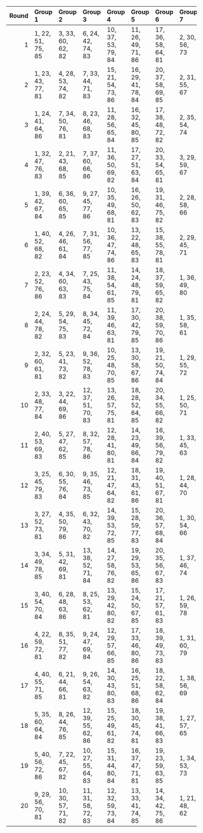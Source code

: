 |   Round | Group 1           | Group 2            | Group 3            | Group 4            | Group 5            | Group 6            | Group 7       | Group 8       | Group 9       | Group 10      | Group 11      | Group 12      | Group 13       | Group 14       | Group 15       | Group 16       | Group 17       | Group 18       | Group 19       | Group 20       |
|--------:|:------------------|:-------------------|:-------------------|:-------------------|:-------------------|:-------------------|:--------------|:--------------|:--------------|:--------------|:--------------|:--------------|:---------------|:---------------|:---------------|:---------------|:---------------|:---------------|:---------------|:---------------|
|       1 | 1, 22, 51, 75, 85 | 3, 33, 60, 62, 82  | 6, 24, 42, 74, 83  | 10, 37, 53, 79, 84 | 11, 26, 49, 71, 86 | 17, 36, 58, 64, 81 | 2, 30, 56, 73 | 4, 27, 44, 67 | 5, 38, 57, 77 | 7, 32, 46, 65 | 8, 21, 52, 70 | 9, 40, 41, 76 | 12, 34, 54, 69 | 13, 23, 47, 78 | 14, 31, 59, 68 | 15, 39, 45, 66 | 16, 28, 43, 72 | 18, 25, 55, 63 | 19, 35, 48, 80 | 20, 29, 50, 61 |
|       2 | 1, 23, 43, 77, 81 | 4, 28, 53, 74, 82  | 7, 33, 44, 71, 83  | 15, 21, 54, 73, 86 | 16, 29, 41, 78, 84 | 20, 37, 58, 69, 85 | 2, 31, 55, 67 | 3, 39, 48, 76 | 5, 36, 51, 61 | 6, 25, 47, 72 | 8, 24, 56, 80 | 9, 30, 59, 64 | 10, 38, 45, 62 | 11, 22, 60, 70 | 12, 35, 52, 75 | 13, 27, 46, 66 | 14, 32, 50, 63 | 17, 40, 49, 65 | 18, 26, 42, 68 | 19, 34, 57, 79 |
|       3 | 1, 24, 41, 64, 86 | 7, 34, 50, 76, 81  | 8, 23, 46, 68, 83  | 11, 28, 56, 65, 84 | 16, 32, 45, 80, 85 | 17, 38, 48, 72, 82 | 2, 35, 54, 74 | 3, 21, 58, 71 | 4, 29, 43, 62 | 5, 37, 49, 67 | 6, 40, 57, 73 | 9, 31, 51, 66 | 10, 39, 44, 75 | 12, 36, 42, 63 | 13, 25, 59, 69 | 14, 33, 55, 61 | 15, 22, 52, 79 | 18, 27, 53, 70 | 19, 30, 60, 78 | 20, 26, 47, 77 |
|       4 | 1, 32, 47, 76, 83 | 2, 21, 43, 68, 85  | 7, 37, 60, 66, 86  | 11, 36, 50, 69, 82 | 17, 27, 51, 63, 84 | 20, 33, 54, 65, 81 | 3, 29, 59, 67 | 4, 39, 52, 80 | 5, 26, 55, 79 | 6, 34, 41, 77 | 8, 31, 48, 71 | 9, 23, 42, 62 | 10, 28, 46, 78 | 12, 25, 56, 74 | 13, 40, 45, 61 | 14, 22, 57, 64 | 15, 30, 53, 75 | 16, 38, 58, 73 | 18, 35, 44, 72 | 19, 24, 49, 70 |
|       5 | 1, 39, 42, 67, 84 | 6, 36, 60, 65, 85  | 9, 27, 45, 77, 86  | 10, 35, 49, 68, 81 | 16, 26, 50, 62, 83 | 19, 31, 46, 75, 82 | 2, 28, 58, 66 | 3, 38, 51, 80 | 4, 25, 54, 78 | 5, 33, 59, 76 | 7, 30, 47, 70 | 8, 22, 41, 61 | 11, 24, 55, 73 | 12, 40, 44, 79 | 13, 21, 56, 63 | 14, 29, 52, 74 | 15, 37, 57, 72 | 17, 34, 43, 71 | 18, 23, 48, 69 | 20, 32, 53, 64 |
|       6 | 1, 40, 52, 68, 82 | 4, 26, 46, 61, 84  | 7, 31, 56, 77, 85  | 10, 36, 47, 74, 86 | 13, 22, 48, 65, 83 | 15, 38, 55, 78, 81 | 2, 29, 45, 71 | 3, 37, 41, 63 | 5, 34, 58, 70 | 6, 23, 51, 79 | 8, 39, 54, 64 | 9, 28, 50, 75 | 11, 27, 59, 80 | 12, 33, 43, 67 | 14, 25, 60, 73 | 16, 30, 49, 69 | 17, 35, 53, 66 | 18, 24, 57, 76 | 19, 32, 44, 62 | 20, 21, 42, 72 |
|       7 | 2, 23, 52, 76, 86 | 4, 34, 60, 63, 83  | 7, 25, 43, 75, 84  | 11, 38, 54, 61, 85 | 14, 24, 48, 79, 81 | 18, 37, 59, 65, 82 | 1, 36, 49, 80 | 3, 31, 57, 74 | 5, 28, 45, 68 | 6, 39, 58, 78 | 8, 33, 47, 66 | 9, 22, 53, 71 | 10, 40, 42, 77 | 12, 27, 50, 72 | 13, 35, 55, 70 | 15, 32, 41, 69 | 16, 21, 46, 67 | 17, 29, 44, 73 | 19, 26, 56, 64 | 20, 30, 51, 62 |
|       8 | 2, 24, 44, 78, 82 | 5, 29, 54, 75, 83  | 8, 34, 45, 72, 84  | 11, 39, 46, 63, 81 | 17, 30, 42, 79, 85 | 20, 38, 59, 70, 86 | 1, 35, 58, 61 | 3, 32, 56, 68 | 4, 21, 49, 77 | 6, 37, 52, 62 | 7, 26, 48, 73 | 9, 25, 57, 80 | 10, 31, 41, 65 | 12, 23, 60, 71 | 13, 36, 53, 76 | 14, 28, 47, 67 | 15, 33, 51, 64 | 16, 22, 55, 74 | 18, 40, 50, 66 | 19, 27, 43, 69 |
|       9 | 2, 32, 60, 61, 81 | 5, 23, 41, 73, 82  | 9, 36, 52, 78, 83  | 10, 25, 48, 70, 85 | 13, 30, 58, 67, 86 | 19, 21, 50, 74, 84 | 1, 29, 55, 72 | 3, 26, 43, 66 | 4, 37, 56, 76 | 6, 31, 45, 64 | 7, 39, 51, 69 | 8, 40, 59, 75 | 11, 33, 53, 68 | 12, 22, 46, 77 | 14, 38, 44, 65 | 15, 27, 42, 71 | 16, 35, 57, 63 | 17, 24, 54, 62 | 18, 34, 47, 80 | 20, 28, 49, 79 |
|      10 | 2, 33, 48, 77, 84 | 3, 22, 44, 69, 86  | 12, 37, 51, 70, 83 | 13, 26, 57, 75, 81 | 18, 28, 52, 64, 85 | 20, 34, 55, 66, 82 | 1, 25, 50, 71 | 4, 30, 41, 68 | 5, 21, 53, 80 | 6, 27, 56, 61 | 7, 35, 42, 78 | 8, 38, 60, 67 | 9, 32, 49, 72  | 10, 24, 43, 63 | 11, 29, 47, 79 | 14, 40, 46, 62 | 15, 23, 58, 65 | 16, 31, 54, 76 | 17, 39, 59, 74 | 19, 36, 45, 73 |
|      11 | 2, 40, 53, 69, 83 | 5, 27, 47, 62, 85  | 8, 32, 57, 78, 86  | 12, 28, 41, 80, 81 | 14, 23, 49, 66, 84 | 16, 39, 56, 79, 82 | 1, 33, 45, 63 | 3, 30, 46, 72 | 4, 38, 42, 64 | 6, 35, 59, 71 | 7, 24, 52, 61 | 9, 21, 55, 65 | 10, 29, 51, 76 | 11, 37, 48, 75 | 13, 34, 44, 68 | 15, 26, 60, 74 | 17, 31, 50, 70 | 18, 36, 54, 67 | 19, 25, 58, 77 | 20, 22, 43, 73 |
|      12 | 3, 25, 45, 79, 83 | 6, 30, 55, 76, 84  | 9, 35, 46, 73, 85  | 12, 21, 47, 64, 82 | 18, 31, 43, 61, 86 | 19, 40, 51, 67, 81 | 1, 28, 44, 70 | 2, 36, 59, 62 | 4, 33, 57, 69 | 5, 22, 50, 78 | 7, 38, 53, 63 | 8, 27, 49, 74 | 10, 26, 58, 80 | 11, 32, 42, 66 | 13, 24, 60, 72 | 14, 37, 54, 77 | 15, 29, 48, 68 | 16, 34, 52, 65 | 17, 23, 56, 75 | 20, 39, 41, 71 |
|      13 | 3, 27, 52, 73, 81 | 4, 35, 50, 79, 86  | 6, 32, 43, 70, 82  | 14, 39, 53, 72, 85 | 15, 28, 59, 77, 83 | 20, 36, 57, 68, 84 | 1, 30, 54, 66 | 2, 38, 47, 75 | 5, 24, 46, 71 | 7, 23, 55, 80 | 8, 29, 58, 63 | 9, 37, 44, 61 | 10, 21, 60, 69 | 11, 34, 51, 74 | 12, 26, 45, 65 | 13, 31, 49, 62 | 16, 40, 48, 64 | 17, 25, 41, 67 | 18, 33, 56, 78 | 19, 22, 42, 76 |
|      14 | 3, 34, 49, 78, 85 | 5, 31, 42, 69, 81  | 13, 38, 52, 71, 84 | 14, 27, 58, 76, 82 | 19, 29, 53, 65, 86 | 20, 35, 56, 67, 83 | 1, 37, 46, 74 | 2, 26, 51, 72 | 4, 23, 45, 70 | 6, 22, 54, 80 | 7, 28, 57, 62 | 8, 36, 43, 79 | 9, 39, 60, 68  | 10, 33, 50, 73 | 11, 25, 44, 64 | 12, 30, 48, 61 | 15, 40, 47, 63 | 16, 24, 59, 66 | 17, 32, 55, 77 | 18, 21, 41, 75 |
|      15 | 3, 40, 54, 70, 84 | 6, 28, 48, 63, 86  | 8, 25, 53, 62, 81  | 13, 29, 42, 80, 82 | 15, 24, 50, 67, 85 | 17, 21, 57, 61, 83 | 1, 26, 59, 78 | 2, 34, 46, 64 | 4, 31, 47, 73 | 5, 39, 43, 65 | 7, 36, 41, 72 | 9, 33, 58, 79 | 10, 22, 56, 66 | 11, 30, 52, 77 | 12, 38, 49, 76 | 14, 35, 45, 69 | 16, 27, 60, 75 | 18, 32, 51, 71 | 19, 37, 55, 68 | 20, 23, 44, 74 |
|      16 | 4, 22, 59, 72, 81 | 8, 35, 51, 77, 82  | 9, 24, 47, 69, 84  | 12, 29, 57, 66, 85 | 17, 33, 46, 80, 86 | 18, 39, 49, 73, 83 | 1, 31, 60, 79 | 2, 25, 42, 65 | 3, 36, 55, 75 | 5, 30, 44, 63 | 6, 38, 50, 68 | 7, 40, 58, 74 | 10, 32, 52, 67 | 11, 21, 45, 76 | 13, 37, 43, 64 | 14, 26, 41, 70 | 15, 34, 56, 62 | 16, 23, 53, 61 | 19, 28, 54, 71 | 20, 27, 48, 78 |
|      17 | 4, 40, 55, 71, 85 | 6, 21, 44, 66, 81  | 9, 26, 54, 63, 82  | 14, 30, 43, 80, 83 | 16, 25, 51, 68, 86 | 18, 22, 58, 62, 84 | 1, 38, 56, 69 | 2, 27, 41, 79 | 3, 35, 47, 65 | 5, 32, 48, 74 | 7, 29, 49, 64 | 8, 37, 42, 73 | 10, 34, 59, 61 | 11, 23, 57, 67 | 12, 31, 53, 78 | 13, 39, 50, 77 | 15, 36, 46, 70 | 17, 28, 60, 76 | 19, 33, 52, 72 | 20, 24, 45, 75 |
|      18 | 5, 35, 60, 64, 84 | 8, 26, 44, 76, 85  | 12, 39, 55, 62, 86 | 15, 25, 49, 61, 82 | 18, 30, 45, 74, 81 | 19, 38, 41, 66, 83 | 1, 27, 57, 65 | 2, 37, 50, 80 | 3, 24, 53, 77 | 4, 32, 58, 75 | 6, 29, 46, 69 | 7, 21, 59, 79 | 9, 34, 48, 67  | 10, 23, 54, 72 | 11, 40, 43, 78 | 13, 28, 51, 73 | 14, 36, 56, 71 | 16, 33, 42, 70 | 17, 22, 47, 68 | 20, 31, 52, 63 |
|      19 | 5, 40, 56, 72, 86 | 7, 22, 45, 67, 82  | 10, 27, 55, 64, 83 | 15, 31, 44, 80, 84 | 16, 37, 47, 71, 81 | 19, 23, 59, 63, 85 | 1, 34, 53, 73 | 2, 39, 57, 70 | 3, 28, 42, 61 | 4, 36, 48, 66 | 6, 33, 49, 75 | 8, 30, 50, 65 | 9, 38, 43, 74  | 11, 35, 41, 62 | 12, 24, 58, 68 | 13, 32, 54, 79 | 14, 21, 51, 78 | 17, 26, 52, 69 | 18, 29, 60, 77 | 20, 25, 46, 76 |
|      20 | 9, 29, 56, 70, 81 | 10, 30, 57, 71, 82 | 11, 31, 58, 72, 83 | 12, 32, 59, 73, 84 | 13, 33, 41, 74, 85 | 14, 34, 42, 75, 86 | 1, 21, 48, 62 | 2, 22, 49, 63 | 3, 23, 50, 64 | 4, 24, 51, 65 | 5, 25, 52, 66 | 6, 26, 53, 67 | 7, 27, 54, 68  | 8, 28, 55, 69  | 15, 35, 43, 76 | 16, 36, 44, 77 | 17, 37, 45, 78 | 18, 38, 46, 79 | 19, 39, 47, 61 | 20, 40, 60, 80 |